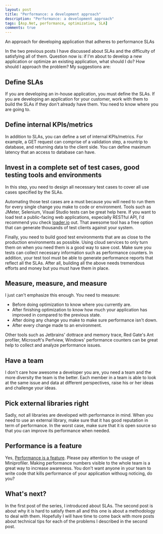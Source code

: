 ```yaml
---
layout: post
title: "Performance: a development approach"
description: "Performance: a development approach"
tags: [Asp.Net, performance, optimization, SLA]
comments: true
---
```

An approach for developing application that adheres to performance SLAs

In the two previous posts I have discussed about SLAs and the difficulty of satisfying all of them. Question now is: if I'm about to develop a new application or optimize an existing application, what should I do? How should I approach the problem? My suggestions are:

## Define SLAs
If you are developing an in-house application, you must define the SLAs. If you are developing an application for your customer, work with them to build the SLAs if they don't already have them. You need to know where you are going to.

## Define internal KPIs/metrics
In addition to SLAs, you can define a set of internal KPIs/metrics. For example, a GET request can comprise of a validation step, a rountrip to database, and returning data to the client side. You can define maximum latency that an access to database can have.

## Invest in a complete set of test cases, good testing tools and environments
In this step, you need to design all necessary test cases to cover all use cases specified by the SLAs.

Automating those test cases are a must because you will need to run them for every single change you make to code or environment. Tools such as JMeter, Selenium, Visual Studio tests can be great help here. If you want to load test a public-facing web applications, especially RESTful API, I'd recommend you check [loader.io](https://loader.io) out. That awesome tool has a free option that can generate thousands of test clients against your system.

Finally, you need to build good test environments that are as close to the production environments as possible. Using cloud services to only turn them on when you need them is a good way to save cost.
Make sure you tests can collect necessary information such as performance counters. In addition, your test tool must be able to generate performance reports that reflect all the SLAs. 
After all, building all the above needs tremendous efforts and money but you must have them in place.

## Measure, measure, and measure
I just can't emphasize this enough. You need to measure:
- Before doing optimization to know where you currently are.
- After finishing optimization to know how much your application has improved in compared to the previous state.
- After doing any change you make to make sure performance isn't down.
- After every change made to an environment.

Other tools such as Jetbrains' dottrace and memory trace, Red Gate's Ant profiler, Microsoft's Perfview, Windows' performance counters can be great help to collect and analyze performance issues.


## Have a team
I don't care how awesome a developer you are, you need a team and the more diversity the team is the better. Each member in a team is able to look at the same issue and data at different perspectives, raise his or her ideas and challenge your ideas.


## Pick external libraries right
Sadly, not all libraries are developed with performance in mind. When you need to use an external library, make sure that it has good reputation in term of performance. In the worst case, make sure that it is open source so that you can improve its performance when needed. 

## Performance is a feature
Yes, [Performance is a feature](https://blog.codinghorror.com/performance-is-a-feature/). Please pay attention to the usage of Miniprofiler. Making performance numbers visible to the whole team is a great way to increase awareness. You don't want anyone in your team to write code that kills performance of your application withoug noticing, do you?

## What's next?
In the first post of the series, I introduced about SLAs. The second post is about why it is hard to satisfy them all and this one is about a methodology to deal with them. Hopefully I will have time to come back with more posts about technical tips for each of the problems I described in the second post.
